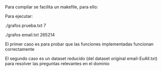 Para compilar se facilita un makefile, para ello:

Para ejecutar:

 ./grafos prueba.txt 7
 
 ./grafos email.txt 265214

El primer caso es para probar que las funciones implementadas funcionan correctamente

El segundo caso es un dataset reducido (del dataset original email-EuAll.txt) para resolver las preguntas relevantes en el dominio
